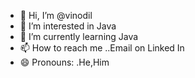 - 👋 Hi, I’m @vinodil
- 👀 I’m interested in Java
- 🌱 I’m currently learning Java
- 📫 How to reach me ..Email on Linked In
- 😄 Pronouns: .He,Him

<!---
vinodil/vinodil is a ✨ special ✨ repository because its `README.md` (this file) appears on your GitHub profile.
You can click the Preview link to take a look at your changes.
--->
